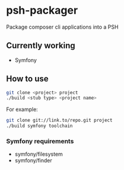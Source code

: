 # psh-packager
Package composer cli applications into a PSH

## Currently working
- Symfony

## How to use
```bash
git clone <project> project
./build <stub type> <project name>
```

For example:
```bash
git clone git://link.to/repo.git project
./build symfony toolchain
```

### Symfony requirements
- symfony/filesystem
- symfony/finder